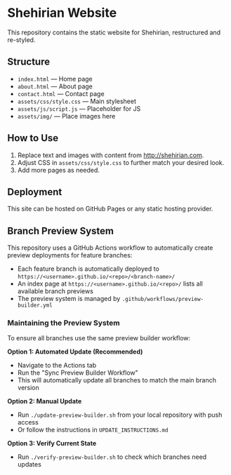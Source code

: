 # Shehirian Website

This repository contains the static website for Shehirian, restructured and re-styled.

## Structure

- `index.html` — Home page
- `about.html` — About page
- `contact.html` — Contact page
- `assets/css/style.css` — Main stylesheet
- `assets/js/script.js` — Placeholder for JS
- `assets/img/` — Place images here

## How to Use

1. Replace text and images with content from http://shehirian.com.
2. Adjust CSS in `assets/css/style.css` to further match your desired look.
3. Add more pages as needed.

## Deployment

This site can be hosted on GitHub Pages or any static hosting provider.

## Branch Preview System

This repository uses a GitHub Actions workflow to automatically create preview deployments for feature branches:

- Each feature branch is automatically deployed to `https://<username>.github.io/<repo>/<branch-name>/`
- An index page at `https://<username>.github.io/<repo>/` lists all available branch previews
- The preview system is managed by `.github/workflows/preview-builder.yml`

### Maintaining the Preview System

To ensure all branches use the same preview builder workflow:

**Option 1: Automated Update (Recommended)**
- Navigate to the Actions tab
- Run the "Sync Preview Builder Workflow" 
- This will automatically update all branches to match the main branch version

**Option 2: Manual Update**
- Run `./update-preview-builder.sh` from your local repository with push access
- Or follow the instructions in `UPDATE_INSTRUCTIONS.md`

**Option 3: Verify Current State**
- Run `./verify-preview-builder.sh` to check which branches need updates
